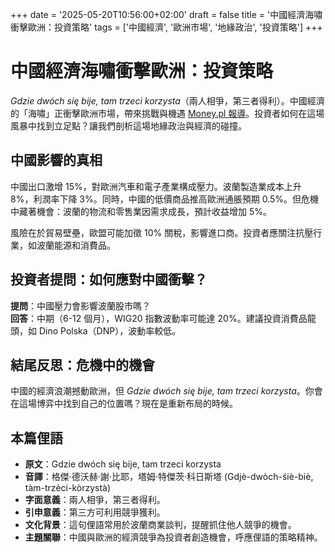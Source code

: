 +++
date = '2025-05-20T10:56:00+02:00'
draft = false
title = '中國經濟海嘯衝擊歐洲：投資策略'
tags = ['中國經濟', '歐洲市場', '地緣政治', '投資策略']
+++

# 中國經濟海嘯衝擊歐洲：投資策略

*Gdzie dwóch się bije, tam trzeci korzysta*（兩人相爭，第三者得利）。中國經濟的「海嘯」正衝擊歐洲市場，帶來挑戰與機遇 [Money.pl 報導](https://www.money.pl/gospodarka/tak-chinskie-tsunami-uderzy-w-europe-zagrozenie-nie-minelo-analiza-7158432793705184a.html)。投資者如何在這場風暴中找到立足點？讓我們剖析這場地緣政治與經濟的碰撞。

## 中國影響的真相

中國出口激增 15%，對歐洲汽車和電子產業構成壓力。波蘭製造業成本上升 8%，利潤率下降 3%。同時，中國的低價商品推高歐洲通脹預期 0.5%。但危機中藏著機會：波蘭的物流和零售業因需求成長，預計收益增加 5%。

風險在於貿易壁壘，歐盟可能加徵 10% 關稅，影響進口商。投資者應關注抗壓行業，如波蘭能源和消費品。

## 投資者提問：如何應對中國衝擊？

**提問**：中國壓力會影響波蘭股市嗎？  
**回答**：中期（6-12 個月），WIG20 指數波動率可能達 20%。建議投資消費品龍頭，如 Dino Polska（DNP），波動率較低。

## 結尾反思：危機中的機會

中國的經濟浪潮撼動歐洲，但 *Gdzie dwóch się bije, tam trzeci korzysta*。你會在這場博弈中找到自己的位置嗎？現在是重新布局的時候。

## 本篇俚語

- **原文**：Gdzie dwóch się bije, tam trzeci korzysta  
- **音譯**：格傑·德沃赫·謝·比耶，塔姆·特傑茨·科日斯塔 (Gdjè-dwòch-śiè-biè, tàm-trzèci-kòrzystà)  
- **字面意義**：兩人相爭，第三者得利。  
- **引申意義**：第三方可利用競爭獲利。  
- **文化背景**：這句俚語常用於波蘭商業談判，提醒抓住他人競爭的機會。  
- **主題關聯**：中國與歐洲的經濟競爭為投資者創造機會，呼應俚語的策略精神。